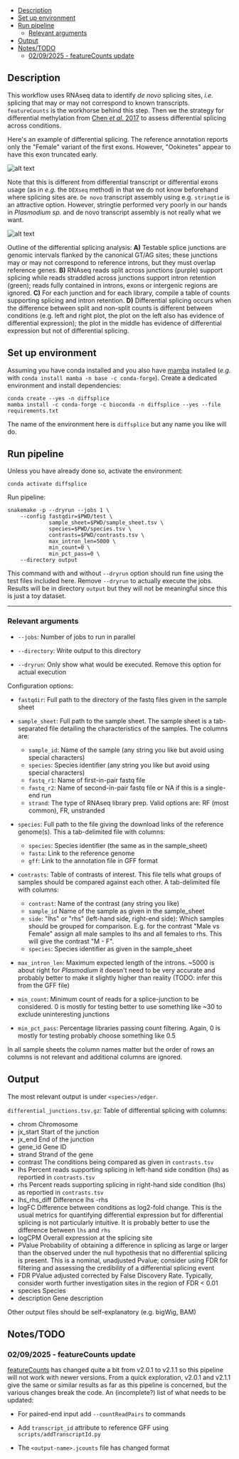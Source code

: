 <!-- vim-markdown-toc GFM -->

* [Description](#description)
* [Set up environment](#set-up-environment)
* [Run pipeline](#run-pipeline)
    * [Relevant arguments](#relevant-arguments)
* [Output](#output)
* [Notes/TODO](#notestodo)
    * [02/09/2025 - featureCounts update](#02092025---featurecounts-update)

<!-- vim-markdown-toc -->

## Description

This workflow uses RNAseq data to identify *de novo* splicing sites, *i.e.*
splicing that may or may not correspond to known transcripts. `featureCounts`
is the workhorse behind this step. Then we the strategy for differential
methylation from [Chen *et al.*
2017](https://f1000research.com/articles/6-2055/v2) to assess differential
splicing across conditions.

Here's an example of differential splicing. The reference annotation reports
only the "Female" variant of the first exons. However, "Ookinetes" appear to
have this exon truncated early.

![alt text](misc/diffsplice_example.png "Differential splicing example")

Note that this is different from differential transcript or differential exons
usage (as in *e.g.* the `DEXseq` method) in that we do not know beforehand where
splicing sites are. `De novo` transcript assembly using e.g.  `stringtie` is an
attractive option. However, stringtie performed very poorly in our hands in
*Plasmodium sp.* and de novo transcript assembly is not really what we want.


![alt text](misc/diffsplice_figure.png "Differential splicing example")

Outline of the differential splicing analysis: **A)** Testable splice junctions are genomic intervals flanked by the canonical GT/AG sites; these junctions may or may not correspond to
reference introns, but they must overlap reference genes. **B)** RNAseq reads split across junctions (purple) support splicing while reads straddled across junctions support intron
retention (green); reads fully contained in introns, exons or intergenic regions are ignored. **C)** For each junction and for each library, compile a table of counts supporting splicing
and intron retention. **D)** Differential splicing occurs when the difference between split and non-split counts is different between conditions (e.g. left and right plot, the plot on the
left also has evidence of differential expression); the plot in the middle has evidence of differential expression but not of differential splicing.

## Set up environment

Assuming you have conda installed and you also have
[mamba](https://github.com/mamba-org/mamba) installed (*e.g.* with `conda
install mamba -n base -c conda-forge`). Create a dedicated environment and
install dependencies:

```
conda create --yes -n diffsplice
mamba install -c conda-forge -c bioconda -n diffsplice --yes --file requirements.txt
```

The name of the environment here is `diffsplice` but any name you like will do.

## Run pipeline

Unless you have already done so, activate the environment:

```
conda activate diffsplice
```

Run pipeline:

```
snakemake -p --dryrun --jobs 1 \
    --config fastqdir=$PWD/test \
             sample_sheet=$PWD/sample_sheet.tsv \
             species=$PWD/species.tsv \
             contrasts=$PWD/contrasts.tsv \
             max_intron_len=5000 \
             min_count=0 \
             min_pct_pass=0 \
    --directory output
```

This command with and without `--dryrun` option should run fine using the test
files included here. Remove `--dryrun` to actually execute the jobs. Results
will be in directory `output` but they will not be meaningful since this is
just a toy dataset.

------

### Relevant arguments

* `--jobs`: Number of jobs to run in parallel

* `--directory`: Write output to this directory

* `--dryrun`: Only show what would be executed. Remove this option for actual
  execution

Configuration options:

* `fastqdir`: Full path to the directory of the fastq files given in the sample
  sheet

* `sample_sheet`: Full path to the sample sheet. The sample sheet is a
  tab-separated file detailing the characteristics of the samples. The columns are:
    
    * `sample_id`: Name of the sample (any string you like but avoid using special characters)
    * `species`: Species identifier (any string you like but avoid using special characters)
    * `fastq_r1`: Name of first-in-pair fastq file
    * `fastq_r2`: Name of second-in-pair fastq file or NA if this is a single-end run
    * `strand`: The type of RNAseq library prep. Valid options are: RF (most
      common), FR, unstranded

* `species`: Full path to the file giving the download links of the reference
  genome(s). This a tab-delimited file with columns:

    * `species`: Species identifier (the same as in the sample_sheet)
    * `fasta`: Link to the reference genome
    * `gff`: Link to the annotation file in GFF format

* `contrasts`: Table of contrasts of interest. This file tells what groups of
  samples should be compared against each other. A tab-delimited file with
  columns:
    
    * `contrast`: Name of the contrast (any string you like)
    * `sample_id` Name of the sample as given in the sample_sheet
    * `side`: "lhs" or "rhs" (left-hand side, right-end side): Which samples
      should be grouped for comparison. E.g. for the contrast "Male vs Female"
      assign all male samples to lhs and all females to rhs. This will give the
      contrast "M - F".
    * `species`: Species identifier as given in the sample_sheet

* `max_intron_len`: Maximum expected length of the introns. ~5000 is about
  right for *Plasmodium* it doesn't need to be very accurate and probably
  better to make it slightly higher than reality (TODO: infer this from the GFF file)

* `min_count`: Minimum count of reads for a splice-junction to be considered. 0
  is mostly for testing better to use something like ~30 to exclude
  uninteresting junctions

* `min_pct_pass`: Percentage libraries passing count filtering. Again, 0 is
  mostly for testing probably choose something like 0.5

In all sample sheets the column names matter but the order of rows an columns
is not relevant and additional columns are ignored.

## Output

The most relevant output is under `<species>/edger`.

`differential_junctions.tsv.gz`: Table of differential splicing with columns:

* chrom
    Chromosome
* jx_start
    Start of the junction
* jx_end
    End of the junction
* gene_id
    Gene ID
* strand
    Strand of the gene
* contrast
    The conditions being compared as given in `contrasts.tsv`
* lhs
    Percent reads supporting splicing in left-hand side condition (lhs) as
    reportied in `contrasts.tsv`
* rhs
    Percent reads supporting splicing in right-hand side condition (lhs) as
    reportied in `contrasts.tsv`
* lhs_rhs_diff
    Difference lhs -rhs
* logFC
    Difference between conditions as log2-fold change. This is the usual
    metrics for quantifying differential expression but for differential
    splicing is not particularly intuitive. It is probably better to use the
    difference between `lhs` and `rhs`
* logCPM
    Overall expression  at the splicing site
* PValue
    Probability of obtaining a difference in splicing as large or larger than
    the observed under the null hypothesis that no differential splicing is
    present. This is a nominal, unadjusted Pvalue; consider using FDR for
    filtering and assessing the credibility of a differential splicing event
* FDR
    PValue adjusted corrected by False Discovery Rate. Typically, consider
    worth further investigation sites in the region of FDR < 0.01
* species
    Species
* description
    Gene description

Other output files should be self-explanatory (e.g. bigWig, BAM)

## Notes/TODO

### 02/09/2025 - featureCounts update

[featureCounts](https://subread.sourceforge.net/) has changed quite a bit from
v2.0.1 to v2.1.1 so this pipeline will not work with newer versions. From a
quick exploration, v2.0.1 and v2.1.1 give the same or similar results as far as
this pipeline is concerned, but the various changes break the code. An
(incomplete?) list of what needs to be updated:

* For paired-end input add `--countReadPairs` to commands

* Add `transcript_id` attribute to reference GFF using `scripts/addTranscriptId.py`

* The `<output-name>.jcounts` file has changed format
